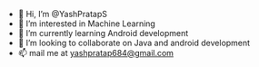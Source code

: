 - 👋 Hi, I’m @YashPratapS
- 👀 I’m interested in Machine Learning
- 🌱 I’m currently learning Android development
- 💞️ I’m looking to collaborate on Java and android development
- 📫 mail me at yashpratap684@gmail.com

<!---
YashPratapS/YashPratapS is a ✨ special ✨ repository because its `README.md` (this file) appears on your GitHub profile.
You can click the Preview link to take a look at your changes.
--->

